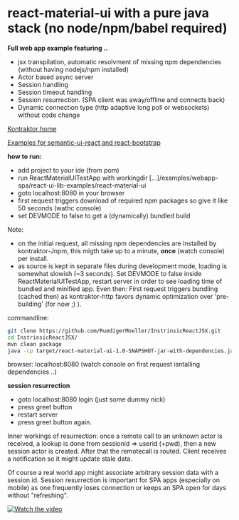 # react-material-ui with a pure java stack (no node/npm/babel required)


**Full web app example featuring ..**

* jsx transpilation, automatic resolvment of missing npm dependencies (without having nodejs/npm installed)
* Actor based async server
* Session handling
* Session timeout handling
* Session resurrection. (SPA client was away/offline and connects back)
* Dynamic connection type (http adaptive long poll or websockets) without code change

[Kontraktor home](https://github.com/RuedigerMoeller/kontraktor)

[Examples for semantic-ui-react and react-bootstrap](https://github.com/RuedigerMoeller/kontraktor/tree/trunk/examples/webapp-spa/react-ui-lib-examples)

**how to run:**

* add project to your ide (from pom)
* run ReactMaterialUITestApp with workingdir [...]/examples/webapp-spa/react-ui-lib-examples/react-material-ui
* goto localhost:8080 in your browser
* first request triggers download of required npm packages so give it like 50 seconds (wathc console)
* set DEVMODE to false to get a (dynamically) bundled build

Note:
* on the initial request, all missing npm dependencies are installed by kontraktor-Jnpm, this migth take up to a minute,
**once** (watch console) per install.
* as source is kept in separate files during development mode, loading is somewhat slowish (~3 seconds). Set DEVMODE to false 
inside ReactMaterialUITestApp, restart server in order to see loading time of bundled and minified app. Even then: First request triggers bundling (cached then) as kontraktor-http favors dynamic optimization over 'pre-building' (for now ;) ).

commandline:
```bash
git clone https://github.com/RuedigerMoeller/InstrinsicReactJSX.git
cd InstrinsicReactJSX/
mvn clean package
java -cp target/react-material-ui-1.0-SNAPSHOT-jar-with-dependencies.jar sample.reactmaterial.ReactMaterialUITestApp
```
browser: localhost:8080  (watch console on first request isntalling dependencies ..)

**session resurrection**

* goto localhost:8080 login (just some dummy nick)
* press greet button
* restart server
* press greet button again.

Inner workings of resurrection: once a remote call to an unknown actor is received, a lookup is done from sessionid => userid (+pwd), then
a new session actor is created. After that the remotecall is routed. Client receives a notification so it might update 
stale data.

Of course a real world app might associate arbitrary session data with a session id. Session resurrection is important
for SPA apps (especially on mobile) as one frequently loses connection or keeps an SPA open for days without "refreshing".

[![Watch the video](http://img.youtube.com/vi/CuYuynl16o4/0.jpg)](http://youtu.be/CuYuynl16o4)

